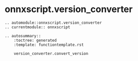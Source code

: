 # onnxscript.version_converter

```{eval-rst}
.. automodule::onnxscript.version_converter
.. currentmodule:: onnxscript
```

```{eval-rst}
.. autosummary::
    :toctree: generated
    :template: functiontemplate.rst

    version_converter.convert_version
```

